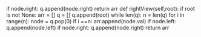 if node.right:
q.append(node.right)
return arr
def rightView(self,root):
if root is not None:
arr = []
q = []
q.append(root)
while len(q):
n = len(q)
for i in range(n):
node = q.pop(0)
if i ==n:
arr.append(node.val)
if node.left:
q.append(node.left)
if node.right:
q.append(node.right)
return arr
```